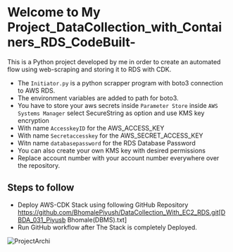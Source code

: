 ﻿# Welcome to  My Project_DataCollection_with_Containers_RDS_CodeBuilt-
This is a Python project developed by me in order to create an automated flow using web-scraping
and storing it to RDS with CDK.
* The `Initiator.py` is a python scrapper program with boto3 connection to AWS RDS.
* The environment variables are added to path for boto3.
* You have to store your aws secrets inside `Parameter Store` inside `AWS Systems Manager` select SecureString as option and use KMS key encryption
* With name `AccesskeyID` for the AWS_ACCESS_KEY
* With name `Secretaccesskey` for the AWS_SECRET_ACCESS_KEY
* Witn name `databasepassword` for the RDS Database Password
* You can also create your own KMS key with desired permissions
* Replace account number with your account number everywhere over the repository.
## Steps to follow
* Deploy AWS-CDK Stack using following GitHub Repository 
 https://github.com/BhomalePiyush/DataCollection_With_EC2_RDS.git[DBDA_031_Piyusb Bhomale(DBMS).txt]
* Run GitHub workflow after The Stack is completely Deployed.



![ProjectArchi](https://user-images.githubusercontent.com/101546734/162761324-05eaccda-bc93-436e-ba37-76bf9bd20e74.jpg)
